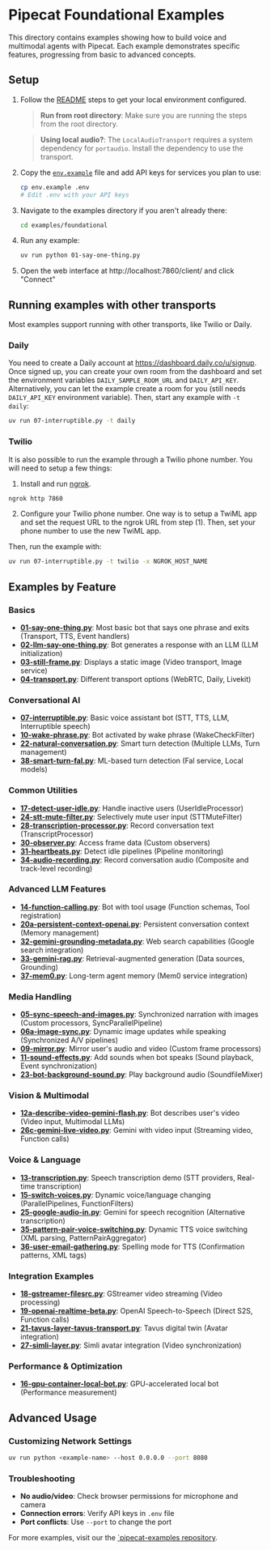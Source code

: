 # Pipecat Foundational Examples

This directory contains examples showing how to build voice and multimodal agents with Pipecat. Each example demonstrates specific features, progressing from basic to advanced concepts.

## Setup

1. Follow the [README](../../README.md#%EF%B8%8F-contributing-to-the-framework) steps to get your local environment configured.

   > **Run from root directory**: Make sure you are running the steps from the root directory.

   > **Using local audio?**: The `LocalAudioTransport` requires a system dependency for `portaudio`. Install the dependency to use the transport.

2. Copy the [`env.example`](../../env.example) file and add API keys for services you plan to use:

   ```bash
   cp env.example .env
   # Edit .env with your API keys
   ```

3. Navigate to the examples directory if you aren't already there:

   ```bash
   cd examples/foundational
   ```

4. Run any example:

   ```bash
   uv run python 01-say-one-thing.py
   ```

5. Open the web interface at http://localhost:7860/client/ and click "Connect"

## Running examples with other transports

Most examples support running with other transports, like Twilio or Daily.

### Daily

You need to create a Daily account at https://dashboard.daily.co/u/signup. Once signed up, you can create your own room from the dashboard and set the environment variables `DAILY_SAMPLE_ROOM_URL` and `DAILY_API_KEY`. Alternatively, you can let the example create a room for you (still needs `DAILY_API_KEY` environment variable). Then, start any example with `-t daily`:

```bash
uv run 07-interruptible.py -t daily
```

### Twilio

It is also possible to run the example through a Twilio phone number. You will need to setup a few things:

1. Install and run [ngrok](https://ngrok.com/download).

```bash
ngrok http 7860
```

2. Configure your Twilio phone number. One way is to setup a TwiML app and set the request URL to the ngrok URL from step (1). Then, set your phone number to use the new TwiML app.

Then, run the example with:

```bash
uv run 07-interruptible.py -t twilio -x NGROK_HOST_NAME
```

## Examples by Feature

### Basics

- **[01-say-one-thing.py](./01-say-one-thing.py)**: Most basic bot that says one phrase and exits (Transport, TTS, Event handlers)
- **[02-llm-say-one-thing.py](./02-llm-say-one-thing.py)**: Bot generates a response with an LLM (LLM initialization)
- **[03-still-frame.py](./03-still-frame.py)**: Displays a static image (Video transport, Image service)
- **[04-transport.py](./04-transport.py)**: Different transport options (WebRTC, Daily, Livekit)

### Conversational AI

- **[07-interruptible.py](./07-interruptible.py)**: Basic voice assistant bot (STT, TTS, LLM, Interruptible speech)
- **[10-wake-phrase.py](./10-wake-phrase.py)**: Bot activated by wake phrase (WakeCheckFilter)
- **[22-natural-conversation.py](./22-natural-conversation.py)**: Smart turn detection (Multiple LLMs, Turn management)
- **[38-smart-turn-fal.py](./38-smart-turn-fal.py)**: ML-based turn detection (Fal service, Local models)

### Common Utilities

- **[17-detect-user-idle.py](./17-detect-user-idle.py)**: Handle inactive users (UserIdleProcessor)
- **[24-stt-mute-filter.py](./24-stt-mute-filter.py)**: Selectively mute user input (STTMuteFilter)
- **[28-transcription-processor.py](./28-transcription-processor.py)**: Record conversation text (TranscriptProcessor)
- **[30-observer.py](./30-observer.py)**: Access frame data (Custom observers)
- **[31-heartbeats.py](./31-heartbeats.py)**: Detect idle pipelines (Pipeline monitoring)
- **[34-audio-recording.py](./34-audio-recording.py)**: Record conversation audio (Composite and track-level recording)

### Advanced LLM Features

- **[14-function-calling.py](./14-function-calling.py)**: Bot with tool usage (Function schemas, Tool registration)
- **[20a-persistent-context-openai.py](./20a-persistent-context-openai.py)**: Persistent conversation context (Memory management)
- **[32-gemini-grounding-metadata.py](./32-gemini-grounding-metadata.py)**: Web search capabilities (Google search integration)
- **[33-gemini-rag.py](./33-gemini-rag.py)**: Retrieval-augmented generation (Data sources, Grounding)
- **[37-mem0.py](./37-mem0.py)**: Long-term agent memory (Mem0 service integration)

### Media Handling

- **[05-sync-speech-and-images.py](./05-sync-speech-and-images.py)**: Synchronized narration with images (Custom processors, SyncParallelPipeline)
- **[06a-image-sync.py](./06a-image-sync.py)**: Dynamic image updates while speaking (Synchronized A/V pipelines)
- **[09-mirror.py](./09-mirror.py)**: Mirror user's audio and video (Custom frame processors)
- **[11-sound-effects.py](./11-sound-effects.py)**: Add sounds when bot speaks (Sound playback, Event synchronization)
- **[23-bot-background-sound.py](./23-bot-background-sound.py)**: Play background audio (SoundfileMixer)

### Vision & Multimodal

- **[12a-describe-video-gemini-flash.py](./12a-describe-video-gemini-flash.py)**: Bot describes user's video (Video input, Multimodal LLMs)
- **[26c-gemini-live-video.py](./26c-gemini-live-video.py)**: Gemini with video input (Streaming video, Function calls)

### Voice & Language

- **[13-transcription.py](./13-transcription.py)**: Speech transcription demo (STT providers, Real-time transcription)
- **[15-switch-voices.py](./15-switch-voices.py)**: Dynamic voice/language changing (ParallelPipelines, FunctionFilters)
- **[25-google-audio-in.py](./25-google-audio-in.py)**: Gemini for speech recognition (Alternative transcription)
- **[35-pattern-pair-voice-switching.py](./35-pattern-pair-voice-switching.py)**: Dynamic TTS voice switching (XML parsing, PatternPairAggregator)
- **[36-user-email-gathering.py](./36-user-email-gathering.py)**: Spelling mode for TTS (Confirmation patterns, XML tags)

### Integration Examples

- **[18-gstreamer-filesrc.py](./18-gstreamer-filesrc.py)**: GStreamer video streaming (Video processing)
- **[19-openai-realtime-beta.py](./19-openai-realtime-beta.py)**: OpenAI Speech-to-Speech (Direct S2S, Function calls)
- **[21-tavus-layer-tavus-transport.py](./21-tavus-layer-tavus-transport.py)**: Tavus digital twin (Avatar integration)
- **[27-simli-layer.py](./27-simli-layer.py)**: Simli avatar integration (Video synchronization)

### Performance & Optimization

- **[16-gpu-container-local-bot.py](./16-gpu-container-local-bot.py)**: GPU-accelerated local bot (Performance measurement)

## Advanced Usage

### Customizing Network Settings

```bash
uv run python <example-name> --host 0.0.0.0 --port 8080
```

### Troubleshooting

- **No audio/video**: Check browser permissions for microphone and camera
- **Connection errors**: Verify API keys in `.env` file
- **Port conflicts**: Use `--port` to change the port

For more examples, visit our the [`pipecat-examples repository](https://github.com/pipecat-ai/pipecat-examples).
